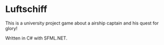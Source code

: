 # Luftschiff

This is a university project game about a airship captain and his quest for glory!

Written in C# with SFML.NET.
